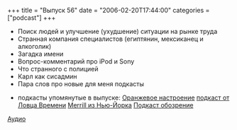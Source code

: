 +++
title = "Выпуск 56"
date = "2006-02-20T17:44:00"
categories = ["podcast"]
+++


- Поиск людей и улучшение (ухудшение) ситуации на рынке труда
- Странная компания специалистов (египтянин, мексиканец и алкоголик)
- Загадка имени
- Вопрос-комментарий про iPod и Sony
- Что странного с полицией
- Карл как сисадмин
- Пара слов про новые для меня подкасты


* подкасты упомянутые в выпуске:
[Оранжевое настроение](http://orangecast.russianpodcasting.ru/)
[подкаст от Ловца Времени](http://zeitcatcher.russianpodcasting.ru/)
[Merrill из Нью-Йорка](http://merrill.russianpodcasting.ru/)
[Подкаст обозрение](http://podcastreview.russianpodcasting.ru/)

[Аудио](https://podcast.umputun.com/media/ump_podcast56.mp3)
<audio src="https://podcast.umputun.com/media/ump_podcast56.mp3" preload="none">
